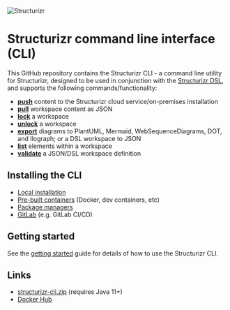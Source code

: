 ![Structurizr](docs/images/structurizr-banner.png)

# Structurizr command line interface (CLI)

This GitHub repository contains the Structurizr CLI - a command line utility for Structurizr, designed to be used in conjunction with the [Structurizr DSL](https://github.com/structurizr/dsl), and supports the following commands/functionality:

- [__push__](docs/push.md) content to the Structurizr cloud service/on-premises installation
- [__pull__](docs/pull.md) workspace content as JSON
- [__lock__](docs/lock.md) a workspace
- [__unlock__](docs/unlock.md) a workspace
- [__export__](docs/export.md) diagrams to PlantUML, Mermaid, WebSequenceDiagrams, DOT, and Ilograph; or a DSL workspace to JSON
- [__list__](docs/list.md) elements within a workspace
- [__validate__](docs/validate.md) a JSON/DSL workspace definition

## Installing the CLI

- [Local installation](docs/local-installation.md)
- [Pre-built containers](docs/containers.md) (Docker, dev containers, etc)
- [Package managers](docs/package-managers.md)
- [GitLab](docs/gitlab.md) (e.g. GitLab CI/CD)

## Getting started

See the [getting started](docs/getting-started.md) guide for details of how to use the Structurizr CLI.

## Links

- [structurizr-cli.zip](https://static.structurizr.com/download/structurizr-cli.zip) (requires Java 11+)
- [Docker Hub](https://hub.docker.com/r/structurizr/cli)
